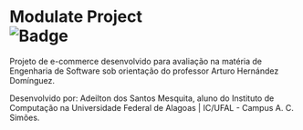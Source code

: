 # Modulate Project <div align="left">![Badge](http://img.shields.io/static/v1?label=STATUS&message=NÃO%20FINALIZADO&color=GREEN&style=for-the-badge)

Projeto de e-commerce desenvolvido para avaliação na matéria de Engenharia de Software sob orientação do professor Arturo Hernández Domínguez.

Desenvolvido por: Adeilton dos Santos Mesquita, aluno do Instituto de Computação na Universidade Federal de Alagoas | IC/UFAL - Campus A. C. Simões.
